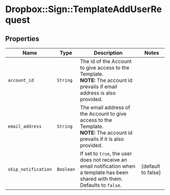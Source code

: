 # Dropbox::Sign::TemplateAddUserRequest



## Properties

| Name | Type | Description | Notes |
| ---- | ---- | ----------- | ----- |
| `account_id` | ```String``` |  The id of the Account to give access to the Template.<br>**NOTE:** The account id prevails if email address is also provided.  |  |
| `email_address` | ```String``` |  The email address of the Account to give access to the Template.<br>**NOTE:** The account id prevails if it is also provided.  |  |
| `skip_notification` | ```Boolean``` |  If set to `true`, the user does not receive an email notification when a template has been shared with them. Defaults to `false`.  |  [default to false] |

